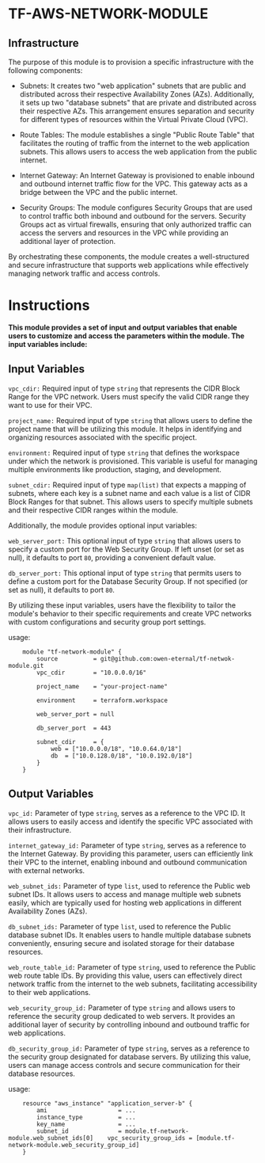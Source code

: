 # TF-AWS-NETWORK-MODULE

## Infrastructure

The purpose of this module is to provision a specific infrastructure with the following components:

- Subnets: It creates two "web application" subnets that are public and distributed across their respective Availability Zones (AZs). Additionally, it sets up two "database subnets" that are private and distributed across their respective AZs. This arrangement ensures separation and security for different types of resources within the Virtual Private Cloud (VPC).

- Route Tables: The module establishes a single "Public Route Table" that facilitates the routing of traffic from the internet to the web application subnets. This allows users to access the web application from the public internet.

- Internet Gateway: An Internet Gateway is provisioned to enable inbound and outbound internet traffic flow for the VPC. This gateway acts as a bridge between the VPC and the public internet.

- Security Groups: The module configures Security Groups that are used to control traffic both inbound and outbound for the servers. Security Groups act as virtual firewalls, ensuring that only authorized traffic can access the servers and resources in the VPC while providing an additional layer of protection.

By orchestrating these components, the module creates a well-structured and secure infrastructure that supports web applications while effectively managing network traffic and access controls.

# Instructions

**This module provides a set of input and output variables that enable users to customize and access the parameters within the module. The input variables include:**

## Input Variables

 `vpc_cdir:` Required input of type `string` that represents the CIDR Block Range for the VPC network. Users must specify the valid CIDR range they want to use for their VPC.

`project_name:` Required input of type `string` that allows users to define the project name that will be utilizing this module. It helps in identifying and organizing resources associated with the specific project.

`environment:` Required input of type `string` that defines the workspace under which the network is provisioned. This variable is useful for managing multiple environments like production, staging, and development.

`subnet_cdir:` Required input of type `map(list)` that expects a mapping of subnets, where each key is a subnet name and each value is a list of CIDR Block Ranges for that subnet. This allows users to specify multiple subnets and their respective CIDR ranges within the module.

Additionally, the module provides optional input variables:

`web_server_port:` This optional input of type `string` that allows users to specify a custom port for the Web Security Group. If left unset (or set as null), it defaults to port `80`, providing a convenient default value.

`db_server_port:` This optional input of type `string` that permits users to define a custom port for the Database Security Group. If not specified (or set as null), it defaults to port `80`.

By utilizing these input variables, users have the flexibility to tailor the module's behavior to their specific requirements and create VPC networks with custom configurations and security group port settings.

usage:

```hcl
    module "tf-network-module" {
        source          = git@github.com:owen-eternal/tf-netwok-module.git
        vpc_cdir        = "10.0.0.0/16"

        project_name    = "your-project-name"

        environment     = terraform.workspace

        web_server_port = null

        db_server_port  = 443

        subnet_cdir     = {
            web = ["10.0.0.0/18", "10.0.64.0/18"]
            db  = ["10.0.128.0/18", "10.0.192.0/18"]
        }
    }
```

## Output Variables

`vpc_id:` Parameter of type `string`, serves as a reference to the VPC ID. It allows users to easily access and identify the specific VPC associated with their infrastructure.

`internet_gateway_id:` Parameter of type `string`, serves as a reference to the Internet Gateway. By providing this parameter, users can efficiently link their VPC to the internet, enabling inbound and outbound communication with external networks.

`web_subnet_ids:` Parameter of type `list`, used to reference the Public web subnet IDs. It allows users to access and manage multiple web subnets easily, which are typically used for hosting web applications in different Availability Zones (AZs).

`db_subnet_ids:` Parameter of type `list`, used to reference the Public database subnet IDs. It enables users to handle multiple database subnets conveniently, ensuring secure and isolated storage for their database resources.

`web_route_table_id:` Parameter of type `string`, used to reference the Public web route table IDs. By providing this value, users can effectively direct network traffic from the internet to the web subnets, facilitating accessibility to their web applications.

`web_security_group_id:` Parameter of type `string` and allows users to reference the security group dedicated to web servers. It provides an additional layer of security by controlling inbound and outbound traffic for web applications.

`db_security_group_id:` Parameter of type `string`, serves as a reference to the security group designated for database servers. By utilizing this value, users can manage access controls and secure communication for their database resources.

usage:
```hcl
    resource "aws_instance" "application_server-b" {
        ami                    = ...
        instance_type          = ...
        key_name               = ...
        subnet_id              = module.tf-network-module.web_subnet_ids[0]    vpc_security_group_ids = [module.tf-network-module.web_security_group_id]
    }
```